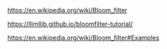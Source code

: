 https://en.wikipedia.org/wiki/Bloom_filter

https://llimllib.github.io/bloomfilter-tutorial/

https://en.wikipedia.org/wiki/Bloom_filter#Examples

